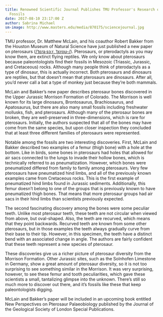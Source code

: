 ```yaml
---
title: Renowned Scientific Journal Publishes TMU Professor's Research of Pterosaur
  Fossils
date: 2017-08-10 23:17:00 Z
author: Sabrina Michael
sm-image: http://www.masters.edu/media/870175/sciencejournal.jpg
---
```


TMU professor, Dr. Matthew McLain, and his coauthor Robert Bakker from the Houston Museum of Natural Science have just published a new paper on pterosaurs ([/ˈtɛrəˌsɔːr, ˈtɛroʊ-/](https://en.wikipedia.org/wiki/Help:IPA/English)). Pterosaurs, or pterodactyls as you may know them, are extinct flying reptiles. We only know about pterosaurs because paleontologists find their fossils in Mesozoic (Triassic, Jurassic, and Cretaceous) rocks. Although many people think of pterodactyls as a type of dinosaur, this is actually incorrect. Both pterosaurs and dinosaurs are reptiles, but that doesn’t mean that pterosaurs are dinosaurs. After all, you’d never call a bat a type of monkey just because they’re both mammals.

McLain and Bakker’s new paper describes pterosaur bones discovered in the Upper Jurassic Morrison Formation of Colorado. The Morrison is well known for its large dinosaurs, Brontosaurus, Brachiosaurus, and Apatosaurus, but there are also many small fossils including freshwater mollusks, fish, and pterosaurs. Although many of the pterosaur bones are broken, they are well-preserved in three-dimensions, which is rare for pterosaurs. Initially, the authors suspected that all of the bones may have come from the same species, but upon closer inspection they concluded that at least three different families of pterosaurs were represented.

Notable among the fossils are two interesting discoveries. First, McLain and Bakker described two examples of a femur (thigh bone) with a hole at the bottom. Like in birds, some bones in pterosaurs had holes that allowed for air sacs connected to the lungs to invade their hollow bones, which is technically referred to as pneumatization. However, which bones were pneumatized differed from family to family among pterosaurs. Very few pterosaurs have pneumatized hind limbs, and all of the previously known examples came from Cretaceous rocks. This is the first example of pneumatized hind limbs found in Jurassic sediments. Additionally, this femur doesn’t belong to one of the groups that is previously known to have pneumatized thigh bones. That means that more pterosaur groups had air sacs in their hind limbs than scientists previously expected.

The second fascinating discovery among the bones were some peculiar teeth. Unlike most pterosaur teeth, these teeth are not circular when viewed from above, but oval-shaped. Also, the teeth are recurved, which means that they point backwards. Recurved teeth are known from some other pterosaurs, but in those examples the teeth always gradually curve from their base to their tip. However, in this specimen, the teeth have a distinct bend with an associated change in angle. The authors are fairly confident that these teeth represent a new species of pterosaur.

These discoveries give us a richer picture of pterosaur diversity from the Morrison Formation. Other Jurassic sites, such as the Solnhofen Limestone in Germany, show a great amount of pterosaur diversity, so it is not too surprising to see something similar in the Morrison. It was very surprising, however, to see these femur and tooth peculiarities, which gave these scientists a small, tantalizing glimpse into the unknown. There’s still so much more to discover out there, and it’s fossils like these that keep paleontologists digging.

McLain and Bakker’s paper will be included in an upcoming book entitled New Perspectives on Pterosaur Palaeobiology published by the Journal of the Geological Society of London Special Publications.